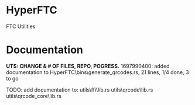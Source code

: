 # HyperFTC
FTC Utilities

# Documentation
**UTS: CHANGE & # OF FILES, REPO, POGRESS.**
1697990400: added documentation to HyperFTC\bins\generate_qrcodes.rs, 21 lines, 1/4 done, 3 to go

TODO: add documentation to:
                            utils\ffi\lib.rs
                            utils\qrcode\lib.rs
                            utils\qrcode_core\lib.rs